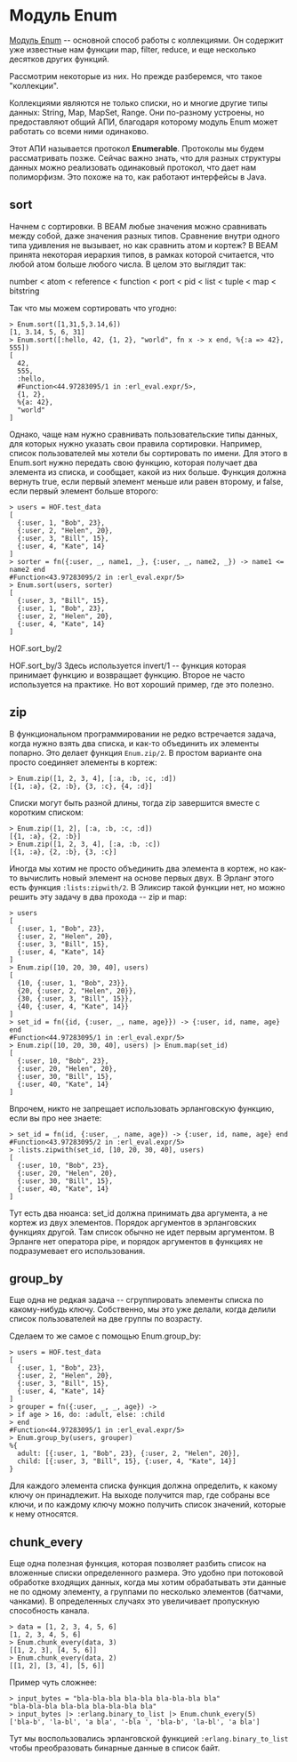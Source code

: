 # Модуль Enum

[Модуль Enum](https://hexdocs.pm/elixir/Enum.html) -- основной способ работы с коллекциями. Он содержит уже известные нам функции map, filter, reduce, и еще несколько десятков других функций.

Рассмотрим некоторые из них. Но прежде разберемся, что такое "коллекции".

Коллекциями являются не только списки, но и многие другие типы данных: String, Map, MapSet, Range. Они по-разному устроены, но предоставляют общий АПИ, благодаря которому модуль Enum может работать со всеми ними одинаково.

Этот АПИ называется протокол **Enumerable**. Протоколы мы будем рассматривать позже. Сейчас важно знать, что для разных структуры данных можно реализовать одинаковый протокол, что дает нам полиморфизм. Это похоже на то, как работают интерфейсы в Java.


## sort

Начнем с сортировки. В BEAM любые значения можно сравнивать между собой, даже значения разных типов. Сравнение внутри одного типа удивления не вызывает, но как сравнить атом и кортеж? В BEAM принята некоторая иерархия типов, в рамках которой считается, что любой атом больше любого числа. В целом это выглядит так:

number < atom < reference < function < port < pid < list < tuple < map < bitstring

Так что мы можем сортировать что угодно:

```
> Enum.sort([1,31,5,3.14,6])
[1, 3.14, 5, 6, 31]
> Enum.sort([:hello, 42, {1, 2}, "world", fn x -> x end, %{:a => 42}, 555])
[
  42,
  555,
  :hello,
  #Function<44.97283095/1 in :erl_eval.expr/5>,
  {1, 2},
  %{a: 42},
  "world"
]
```

Однако, чаще нам нужно сравнивать пользовательские типы данных, для которых нужно указать свои правила сортировки. Например, список пользователей мы хотели бы сортировать по имени. Для этого в Enum.sort нужно передать свою функцию, которая получает два элемента из списка, и сообщает, какой из них больше. Функция должна вернуть true, если первый элемент меньше или равен второму, и false, если первый элемент больше второго:

```
> users = HOF.test_data
[
  {:user, 1, "Bob", 23},
  {:user, 2, "Helen", 20},
  {:user, 3, "Bill", 15},
  {:user, 4, "Kate", 14}
]
> sorter = fn({:user, _, name1, _}, {:user, _, name2, _}) -> name1 <= name2 end
#Function<43.97283095/2 in :erl_eval.expr/5>
> Enum.sort(users, sorter)
[
  {:user, 3, "Bill", 15},
  {:user, 1, "Bob", 23},
  {:user, 2, "Helen", 20},
  {:user, 4, "Kate", 14}
]
```

HOF.sort_by/2

HOF.sort_by/3
Здесь используется invert/1 -- функция которая принимает функцию и возвращает функцию. Второе не часто используется на практике. Но вот хороший пример, где это полезно.


## zip

В функциональном программировании не редко встречается задача, когда нужно взять два списка, и как-то объединить их элементы попарно. Это делает функция `Enum.zip/2`. В простом варианте она просто соединяет элементы в кортеж:

```
> Enum.zip([1, 2, 3, 4], [:a, :b, :c, :d])
[{1, :a}, {2, :b}, {3, :c}, {4, :d}]
```

Списки могут быть разной длины, тогда zip завершится вместе с коротким списком:
```
> Enum.zip([1, 2], [:a, :b, :c, :d])
[{1, :a}, {2, :b}]
> Enum.zip([1, 2, 3, 4], [:a, :b, :c])
[{1, :a}, {2, :b}, {3, :c}]
```

Иногда мы хотим не просто объединить два элемента в кортеж, но как-то вычислить новый элемент на основе первых двух. В Эрланг этого есть функция `:lists:zipwith/2`. В Эликсир такой функции нет, но можно решить эту задачу в два прохода -- zip и map:

```
> users
[
  {:user, 1, "Bob", 23},
  {:user, 2, "Helen", 20},
  {:user, 3, "Bill", 15},
  {:user, 4, "Kate", 14}
]
> Enum.zip([10, 20, 30, 40], users)
[
  {10, {:user, 1, "Bob", 23}},
  {20, {:user, 2, "Helen", 20}},
  {30, {:user, 3, "Bill", 15}},
  {40, {:user, 4, "Kate", 14}}
]
> set_id = fn({id, {:user, _, name, age}}) -> {:user, id, name, age} end
#Function<44.97283095/1 in :erl_eval.expr/5>
> Enum.zip([10, 20, 30, 40], users) |> Enum.map(set_id)
[
  {:user, 10, "Bob", 23},
  {:user, 20, "Helen", 20},
  {:user, 30, "Bill", 15},
  {:user, 40, "Kate", 14}
]
```

Впрочем, никто не запрещает использовать эрланговскую функцию, если вы про нее знаете:

```
> set_id = fn(id, {:user, _, name, age}) -> {:user, id, name, age} end
#Function<43.97283095/2 in :erl_eval.expr/5>
> :lists.zipwith(set_id, [10, 20, 30, 40], users)
[
  {:user, 10, "Bob", 23},
  {:user, 20, "Helen", 20},
  {:user, 30, "Bill", 15},
  {:user, 40, "Kate", 14}
]
```

Тут есть два нюанса: set_id должна принимать два аргумента, а не кортеж из двух элементов. Порядок аргументов в эрланговских функциях другой. Там список обычно не идет первым аргументом. В Эрланге нет оператора pipe, и порядок аргументов в функциях не подразумевает его использования.


## group_by

Еще одна не редкая задача -- сгруппировать элементы списка по какому-нибудь ключу. Собственно, мы это уже делали, когда делили список пользователей на две группы по возрасту.

Сделаем то же самое с помощью Enum.group_by:

```
> users = HOF.test_data
[
  {:user, 1, "Bob", 23},
  {:user, 2, "Helen", 20},
  {:user, 3, "Bill", 15},
  {:user, 4, "Kate", 14}
]
> grouper = fn({:user, _, _, age}) ->
> if age > 16, do: :adult, else: :child
> end
#Function<44.97283095/1 in :erl_eval.expr/5>
> Enum.group_by(users, grouper)
%{
  adult: [{:user, 1, "Bob", 23}, {:user, 2, "Helen", 20}],
  child: [{:user, 3, "Bill", 15}, {:user, 4, "Kate", 14}]
}
```

Для каждого элемента списка функция должна определить, к какому ключу он принадлежит. На выходе получится map, где собраны все ключи, и по каждому ключу можно получить список значений, которые к нему относятся.


## chunk_every

Еще одна полезная функция, которая позволяет разбить список на вложенные списки определенного размера. Это удобно при потоковой обработке входящих данных, когда мы хотим обрабатывать эти данные не по одному элементу, а группами по несколько элементов (батчами, чанками). В определенных случаях это увеличивает пропускную способность канала.

```
> data = [1, 2, 3, 4, 5, 6]
[1, 2, 3, 4, 5, 6]
> Enum.chunk_every(data, 3)
[[1, 2, 3], [4, 5, 6]]
> Enum.chunk_every(data, 2)
[[1, 2], [3, 4], [5, 6]]
```

Пример чуть сложнее:
```
> input_bytes = "bla-bla-bla bla-bla bla-bla-bla bla"
"bla-bla-bla bla-bla bla-bla-bla bla"
> input_bytes |> :erlang.binary_to_list |> Enum.chunk_every(5)
['bla-b', 'la-bl', 'a bla', '-bla ', 'bla-b', 'la-bl', 'a bla']
```

Тут мы воспользовались эрланговской функцией `:erlang.binary_to_list` чтобы преобразовать бинарные данные в список байт.

